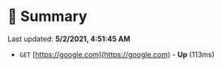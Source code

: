 # 📖 Summary
Last updated: **5/2/2021, 4:51:45 AM**

- `GET` [https://google.com](https://google.com) - **Up** (113ms)
